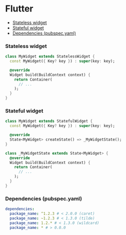 <!-- markdownlint-disable MD001 -->

# Flutter

- [Stateless widget](#stateless-widget)
- [Stateful widget](#stateful-widget)
- [Dependencies (pubspec.yaml)](#dependencies-pubspecyaml)

### Stateless widget

``` dart
class MyWidget extends StatelessWidget {
  const MyWidget({ Key? key }) : super(key: key);

  @override
  Widget build(BuildContext context) {
    return Container(
      // ...
    );
  }
}
```

### Stateful widget

``` dart
class MyWidget extends StatefulWidget {
  const MyWidget({ Key? key }) : super(key: key);

  @override
  State<MyWidget> createState() => _MyWidgetState();
}

class _MyWidgetState extends State<MyWidget> {
  @override
  Widget build(BuildContext context) {
    return Container(
      // ...
    );
  }
}
```

### Dependencies (pubspec.yaml)

``` yaml
dependencies:
  package_name: ^1.2.3 # < 2.0.0 (caret)
  package_name: ~1.2.3 # < 1.3.0 (tilde)
  package_name: 1.2.* # < 1.3.0 (wildcard)
  package_name: * # > 0.0.0
```
